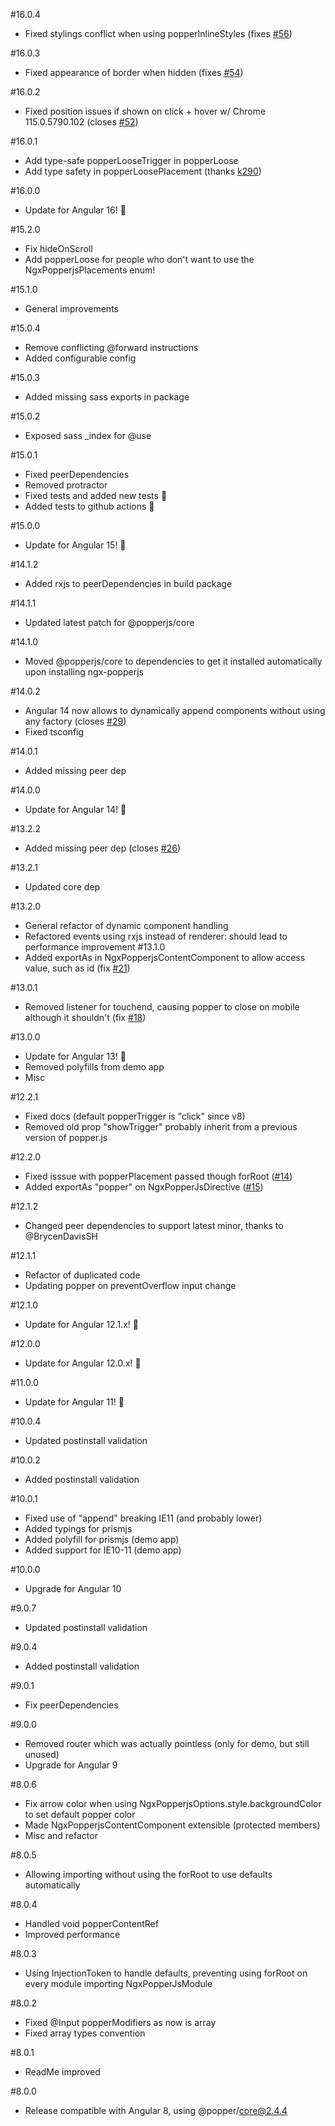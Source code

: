 #16.0.4
* Fixed stylings conflict when using popperInlineStyles (fixes [#56](https://github.com/tonysamperi/ngx-popperjs/issues/56))

#16.0.3
* Fixed appearance of border when hidden (fixes [#54](https://github.com/tonysamperi/ngx-popperjs/issues/54))

#16.0.2
* Fixed position issues if shown on click + hover w/ Chrome 115.0.5790.102 (closes [#52](https://github.com/tonysamperi/ngx-popperjs/issues/52))

#16.0.1
* Add type-safe popperLooseTrigger in popperLoose
* Add type safety in popperLoosePlacement (thanks [k290](https://github.com/k290))

#16.0.0
* Update for Angular 16! 🎉

#15.2.0
* Fix hideOnScroll
* Add popperLoose for people who don't want to use the NgxPopperjsPlacements enum!

#15.1.0
* General improvements

#15.0.4
* Remove conflicting @forward instructions
* Added configurable config

#15.0.3
* Added missing sass exports in package

#15.0.2
* Exposed sass _index for @use

#15.0.1
* Fixed peerDependencies
* Removed protractor
* Fixed tests and added new tests 🎉
* Added tests to github actions 🎉

#15.0.0
* Update for Angular 15! 🎉

#14.1.2
* Added rxjs to peerDependencies in build package

#14.1.1
* Updated latest patch for @popperjs/core

#14.1.0
* Moved @popperjs/core to dependencies to get it installed automatically upon installing ngx-popperjs

#14.0.2
* Angular 14 now allows to dynamically append components without using any factory (closes [#29](https://github.com/tonysamperi/ngx-popperjs/issues/29))
* Fixed tsconfig

#14.0.1
* Added missing peer dep

#14.0.0
* Update for Angular 14! 🎉

#13.2.2
* Added missing peer dep (closes [#26](https://github.com/tonysamperi/ngx-popperjs/issues/26))

#13.2.1
* Updated core dep

#13.2.0
* General refactor of dynamic component handling
* Refactored events using rxjs instead of renderer: should lead to performance improvement
#13.1.0
* Added exportAs in NgxPopperjsContentComponent to allow access value, such as id (fix [#21](https://github.com/tonysamperi/ngx-popperjs/issues/21))

#13.0.1
* Removed listener for touchend, causing popper to close on mobile although it shouldn't (fix [#18](https://github.com/tonysamperi/ngx-popperjs/issues/18))

#13.0.0
* Update for Angular 13! 🎉
* Removed polyfills from demo app
* Misc

#12.2.1
* Fixed docs (default popperTrigger is "click" since v8)
* Removed old prop "showTrigger" probably inherit from a previous version of popper.js

#12.2.0
* Fixed isssue with popperPlacement passed though forRoot ([#14](https://github.com/tonysamperi/ngx-popperjs/issues/14))
* Added exportAs "popper" on NgxPopperJsDirective ([#15](https://github.com/tonysamperi/ngx-popperjs/issues/15))

#12.1.2
* Changed peer dependencies to support latest minor, thanks to @BrycenDavisSH

#12.1.1
* Refactor of duplicated code
* Updating popper on preventOverflow input change

#12.1.0
* Update for Angular 12.1.x! 🎉

#12.0.0
* Update for Angular 12.0.x! 🎉

#11.0.0
* Update for Angular 11! 🎉

#10.0.4
* Updated postinstall validation

#10.0.2
* Added postinstall validation

#10.0.1
* Fixed use of "append" breaking IE11 (and probably lower)
* Added typings for prismjs
* Added polyfill for prismjs (demo app)
* Added support for IE10-11 (demo app)

#10.0.0
* Upgrade for Angular 10

#9.0.7
* Updated postinstall validation

#9.0.4
* Added postinstall validation

#9.0.1
* Fix peerDependencies

#9.0.0
* Removed router which was actually pointless (only for demo, but still unused)
* Upgrade for Angular 9

#8.0.6
* Fix arrow color when using NgxPopperjsOptions.style.backgroundColor to set default popper color
* Made NgxPopperjsContentComponent extensible (protected members)
* Misc and refactor

#8.0.5
* Allowing importing without using the forRoot to use defaults automatically

#8.0.4
* Handled void popperContentRef
* Improved performance

#8.0.3
* Using InjectionToken to handle defaults, preventing using forRoot on every module importing NgxPopperJsModule

#8.0.2
* Fixed @Input popperModifiers as now is array
* Fixed array types convention

#8.0.1
* ReadMe improved

#8.0.0
* Release compatible with Angular 8, using @popper/core@2.4.4
